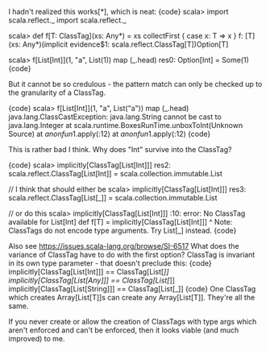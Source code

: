 I hadn't realized this works[*], which is neat:
{code}
scala> import scala.reflect._
import scala.reflect._

scala> def f[T: ClassTag](xs: Any*) = xs collectFirst { case x: T => x }
f: [T](xs: Any*)(implicit evidence$1: scala.reflect.ClassTag[T])Option[T]

scala> f[List[Int]](1, "a", List(1)) map (_.head)
res0: Option[Int] = Some(1)
{code}

But it cannot be so credulous - the pattern match can only be checked up to the granularity of a ClassTag.

{code}
scala> f[List[Int]](1, "a", List("a")) map (_.head)
java.lang.ClassCastException: java.lang.String cannot be cast to java.lang.Integer
	at scala.runtime.BoxesRunTime.unboxToInt(Unknown Source)
	at $anonfun$1.apply(<console>:12)
	at $anonfun$1.apply(<console>:12)
{code}

This is rather bad I think. Why does "Int" survive into the ClassTag? 

{code}
scala> implicitly[ClassTag[List[Int]]]
res2: scala.reflect.ClassTag[List[Int]] = scala.collection.immutable.List

// I think that should either be
scala> implicitly[ClassTag[List[Int]]]
res3: scala.reflect.ClassTag[List[_]] = scala.collection.immutable.List

// or do this
scala> implicitly[ClassTag[List[Int]]]
<console>:10: error: No ClassTag available for List[Int]
       def f[T] = implicitly[ClassTag[List[Int]]]
                            ^
Note: ClassTags do not encode type arguments. Try List[_] instead.
{code}

Also see https://issues.scala-lang.org/browse/SI-6517
What does the variance of ClassTag have to do with the first option? ClassTag is invariant in its own type parameter - that doesn't preclude this:
{code}
implicitly[ClassTag[List[Int]]] == ClassTag[List[_]]
implicitly[ClassTag[List[Any]]] == ClassTag[List[_]]
implicitly[ClassTag[List[String]]] == ClassTag[List[_]]
{code}
One ClassTag which creates Array[List[T]]s can create any Array[List[T]]. They're all the same.

If you never create or allow the creation of ClassTags with type args which aren't enforced and can't be enforced, then it looks viable (and much improved) to me.
